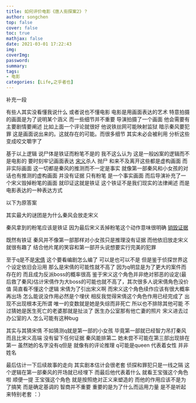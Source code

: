 ```yaml
---
title: 如何评价电影《唐人街探案2》？
author: songchen
top: false
cover: false
toc: true
mathjax: false
date: 2021-03-01 17:22:43
img:
coverImg:
password:
summary:
tags:
- 电影
categories: [Life,之乎者也]
---
```

补充一段

有些人其实没看懂我说什么 或者说也不懂电影 电影是用画面表达的艺术 特意拍摄的画面是为了说明某个涵义 而一些细节并不重要 导演拍摄了一个画面 他会需要有主要剧情要阐述 比如上面一个评论就很好 他说铁丝网可能映射监狱 暗示秦风要犯罪 这是画面说出来的。这就存在的可能。而很多细节 其实未必会被利用 分析这些变成咬文嚼字了

  

基于以上逻辑 说尸体是铁证而粉笔不是的 我不这么认为 这是一般凶案的逻辑而不是电影的 要时刻牢记画面表达 [宋义](https://www.zhihu.com/search?q=%E5%AE%8B%E4%B9%89&search_source=Entity&hybrid_search_source=Entity&hybrid_search_extra=%7B%22sourceType%22%3A%22answer%22%2C%22sourceId%22%3A321314239%7D)杀人 抛尸 和来不及离开这些都是虚构画面 而非实际画面 这一切都是秦风的推测而不一定是事实 就像第一部秦风和小女孩的对话也有推测的虚构画面 并没有证据 只有粉笔 是一个事实画面 而后导演补充了一个宋义毁掉粉笔的画面 就印证这就是铁证 这个铁证不是我们现实的法律阐述 而是电影表达的一种表达方式

  

以下为原答案

其实最大的谜团是为什么秦风会放走宋义

秦风拿到的粉笔应该是铁证 因为最后宋义丢掉粉笔这个动作意味很明确 [销毁证据](https://www.zhihu.com/search?q=%E9%94%80%E6%AF%81%E8%AF%81%E6%8D%AE&search_source=Entity&hybrid_search_source=Entity&hybrid_search_extra=%7B%22sourceType%22%3A%22answer%22%2C%22sourceId%22%3A321314239%7D)

既然有铁证 秦风并不像第一部那样对小女孩只是推理没有证据 而他依旧放走宋义就很有趣了 结合他片尾的笑容和第一部开头说想要实行完美的犯罪

至于q是不是[宋倩](https://www.zhihu.com/search?q=%E5%AE%8B%E5%80%A9&search_source=Entity&hybrid_search_source=Entity&hybrid_search_extra=%7B%22sourceType%22%3A%22answer%22%2C%22sourceId%22%3A321314239%7D) 这个要看编剧怎么编了 可以是也可以不是 但是鉴于侦探世界这个设定依旧会沿用 那么是宋倩的可能性就不高了 因为q明显是为了更大的案件而存在的 而且成为反派boss的概率很高 鉴于宋义这个角色并非绝对邪恶的设定(最后救了秦风)估计宋倩作为大boss的可能也就不高了，其次很多人说宋倩角色没价值 简直看不懂这个逻辑 宋倩为了引出宋义啊 而宋义这个角色续作应该有很大概率再出场 怎么能说没作用必然是个埋伏 相反我觉得宋倩这个角色作用已经完成了 出现不出现根本无所谓 唯一的变数就是她是失综而非死亡 所以也不排除其他可能 不过猜她是医生死亡的老婆那就是扯淡了 医生办公室那有他亡妻的照片 宋义进去过办公室的人 怎么可能有这种bug

其实与其猜宋倩 不如猜测q就是第一部的小女孩 毕竟第一部就已经智力吊打秦风 而且比宋义高端 没有留下任何证据 秦风能排第二 她未尝不可能在第三部出现排在第一 虽然她的名字没有q但是 就像有的评论推理 q可能是queen 代表着女性 并非姓名

最后估计一下后续故事的走向 其实剧本估计会很老套 侦探和罪犯只是一线之隔 这个逻辑在第一部秦风的开场就已经埋下 而最后他代表着什么 就看王宝强这个角色啦 顺便一提 王宝强这个角色 就是按照绝对正义来塑造的 而他的作用应该不是为了搞笑 而是确定基调的 智商并不重要 重要的是为了什么而运用力量 是不是听起来特别老套 ：）